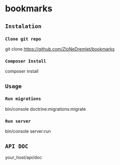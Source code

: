 bookmarks
=========

## `Instalation`
   
###  `Clone git repo`
git clone https://github.com/ZloNeDremlet/bookmarks

### `Composer Install`
composer install

## `Usage`

### `Run migrations`
bin/console doctrine:migrations:migrate

### `Run server`
bin/console server:run

## `API DOC`

your_host/api/doc

